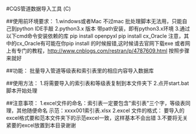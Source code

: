 #CQS管道数据导入工具 (C)

##使用前环境要求：
1.windows或者Mac 不过mac 批处理脚本无法用，只能自己到python IDE手敲
2.python3.x 版本 带path安装，即有python3.x环境
3.通过以下cmd命令安装依赖的库
  pip install openpyxl
  pip install cx_Oracle
  注意，其中的cx_Oracle有可能在你pip install 的时候报错,这时候请去官网下载exe
  或者网上有专门的教程，http://www.cnblogs.com/restran/p/4787609.html 按照步骤
  来就好

##功能：
批量导入管道等级表和索引表里的相应内容导入数据库

##使用方法：
1.将需要导入的索引表和等级表复制到本文件夹下
2.点开start.bat脚本开始处理

##注意事项：
1.excel文件的命名：索引表一定要包含"索引表"三个字，等级表同理，其他随便命名
  示范：xxxx001索引表.xlsx
2.excel 文件的格式：
  要导入的excel格式要和范本文件夹下的示范excel一致，这样基本不会出错
3.不要将无关紧要的excel放置到本目录谢谢
